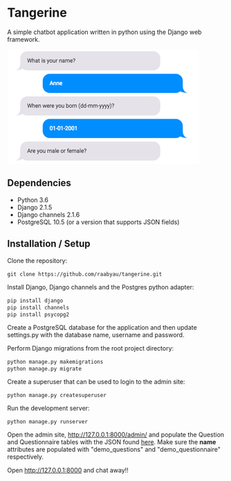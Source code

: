 # Tangerine

A simple chatbot application written in python using the Django web framework.

![alt text](https://github.com/raabyau/tangerine/blob/master/screenshot.png)


## Dependencies

* Python 3.6
* Django 2.1.5
* Django channels 2.1.6
* PostgreSQL 10.5 (or a version that supports JSON fields)

## Installation / Setup

Clone the repository:
```
git clone https://github.com/raabyau/tangerine.git
```

Install Django, Django channels and the Postgres python adapter:
```
pip install django
pip install channels
pip install psycopg2
```

Create a PostgreSQL database for the application and then update settings.py with the database name, username and password.

Perform Django migrations from the root project directory:
```
python manage.py makemigrations
python manage.py migrate
```

Create a superuser that can be used to login to the admin site:
```
python manage.py createsuperuser
```

Run the development server:
```
python manage.py runserver
```

Open the admin site, http://127.0.0.1:8000/admin/ and populate the Question and Questionnaire tables with the JSON found <a href="https://github.com/raabyau/tangerine/tree/master/demo">here</a>. Make sure the <b>name</b> attributes are populated with "demo_questions" and "demo_questionnaire" respectively.

Open http://127.0.0.1:8000 and chat away!!
